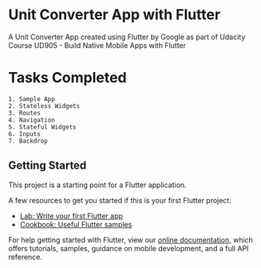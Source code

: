 # Unit Converter App with Flutter

A Unit Converter App created using Flutter by Google as part of Udacity Course UD905 - Build Native Mobile Apps with Flutter


# Tasks Completed

	1. Sample App 
	2. Stateless Widgets
	3. Routes
	4. Navigation
	5. Stateful Widgets
	6. Inputs
	7. Backdrop

## Getting Started

This project is a starting point for a Flutter application.

A few resources to get you started if this is your first Flutter project:

- [Lab: Write your first Flutter app](https://flutter.dev/docs/get-started/codelab)
- [Cookbook: Useful Flutter samples](https://flutter.dev/docs/cookbook)

For help getting started with Flutter, view our 
[online documentation](https://flutter.dev/docs), which offers tutorials, 
samples, guidance on mobile development, and a full API reference.
